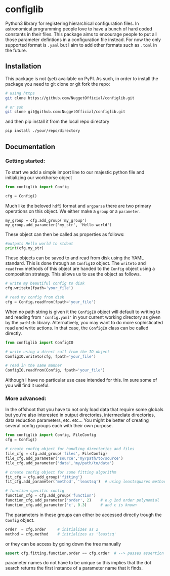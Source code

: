 # configlib
Python3 library for registering hierarchical configuration files. In astronomical programming people love to have a bunch of
hard coded constants in their files. This package aims to encourage people to put all those parameter defintions
in a configuration file instead. For now the only supported format is `.yaml` but I aim to add other formats such as `.toml` in
the future.

## Installation
This package is not (yet) available on PyPI. As such, in order to install the package you need to git clone or
git fork the repo:
```bash
# using https
git clone https://github.com/NuggetOfficial/configlib.git

# or ssh
git clone git@github.com:NuggetOfficial/configlib.git
```
and then pip install it from the local repo directory
```bash
pip install ./your/repo/directory
```

## Documentation
### Getting started:
To start we add a simple import line to our majestic python file and initializing our workhorse object
```python
from configlib import Config

cfg = Config()
```
Much like the beloved `hdf5` format and `argparse` there are two primary operations on this object.
We either make a `group` or a `parameter`. 
```
my_group = cfg.add_group('my_group')
my_group.add_parameter('my_str', 'Hello world')
```

These object can then be called as properties as follows:
```python
#outputs Hello world to stdout
print(cfg.my_str)
```
These objects can be saved to and read from disk using the YAML standard. This is done through an `ConfigIO` object. The `writeto` and `readfrom` methods of this object
are handed to the `Config` object using a composition strategy. This allows us to use the object as follows.
```python
# write my beautiful config to disk
cfg.writeto(fpath='your_file')

# read my config from disk
cfg = Config.readfrom(fpath='your_file')
```
When no path string is given it the `ConfigIO` object will default to writing to and reading from `'config.yaml'` in your current working directory as given by the `pathlib` library.
Alternatively, you may want to do more sophisticated read and write actions. In that case, the `ConfigIO` class can be called directly.

```python
from configlib import ConfigIO

# write using a direct call from the IO object
ConfigIO.writeto(cfg, fpath='your_file')

# read in the same manner 
ConfigIO.readfrom(Config, fpath='your_file')
```
Although I have no particular use case intended for this. Im sure some of you will find it useful.
### More advanced:
In the offshoot that you have to not only load data that require some globals but you're also interested in output directories, intermediate directories, data reduction parameters, etc. etc... You might be better of creating several config groups each with their own purpose.
```python
from configlib import Config, FileConfig
cfg = Config()

# create config object for handling directories and files
file_cfg = cfg.add_group('files', FileConfig)
file_cfg.add_parameter('source','my/path/to/source')
file_cfg.add_parameter('data','my/path/to/data')

# create config object for some fitting algorithm
fit_cfg = cfg.add_group('fitting')
fit_cfg.add_parameter('method', 'leastsq')  # using leastsquares method

# function specific config
function_cfg = cfg.add_group('function')
function_cfg.add_parameter('order', 2)    # e.g 2nd order polynomial
function_cfg.add_parameter('c', 0.3)      # and c is known
```
The parameters in these groups can either be accessed directly trough the `Config` object.
```python
order  = cfg.order     # initializes as 2
method = cfg.method    # initializes as 'leastsq'
```
or they can be access by going down the tree manually
```python
assert cfg.fitting.function.order == cfg.order  # --> passes assertion
```
parameter names do not have to be unique so this implies that the dot search returns the first
instance of a parameter name that it finds.

